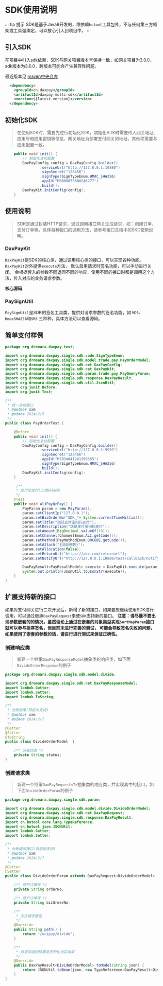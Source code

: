 # SDK使用说明

::: tip 提示
SDK是基于Java8开发的，除依赖`hutool`工具包外，不与任何第三方框架或工具强绑定，可以放心引入到项目中，
:::

## 引入SDK

在项目中引入sdk依赖，SDK与网关项目版本号保持一致，如网关项目为3.0.0，sdk版本为3.0.0，跨版本可能会产生兼容性问题。

最近版本见 [maven中央仓库](https://mvnrepository.com/artifact/cn.daxpay/daxpay-multi-sdk)

```xml
  <dependency>
    <groupId>cn.daxpay</groupId>
    <artifactId>daxpay-multi-sdk</artifactId>
    <version>${latest.version}</version>
  </dependency>
```

## 初始化SDK
> 在使用SDK时，需要先进行初始化SDK，初始化SDK时需要传入网关地址、应用号和应用密钥等信息，网关地址为部署支付网关的地址，其他项需要与应用配置一致。

```java
    public void init() {
        // 初始化支付配置
        DaxPayConfig config = DaxPayConfig.builder()
                .serviceUrl("http://127.0.0.1:10880")
                .signSecret("123456")
                .signType(SignTypeEnum.HMAC_SHA256)
                .appId("M8088873888246277")
                .build();
        DaxPayKit.initConfig(config);
    }
```
## 使用说明
> SDK是通过封装HTTP请求，通过调用接口网关生成请求，如：创建订单，支付订单等。具体每种接口的调用方法，请参考接口文档中的SKD使用说明。

### DaxPayKit
`DaxPayKit`是SDK的核心类，通过调用核心类的接口，可以实现各种功能。`DaxPayKit`对外提供`execute`方法， 默认启用请求时签名功能，可以手动进行关闭。
会根据传入的参数不同返回不同的响应，使用不同的接口时都是调用这个方法，传入对应的业务请求参数。


**核心源码**

### PaySignUtil
`PaySignUtil`是SDK的签名工具类，提供对请求参数的签名功能，如 `MD5`、`HmacSHA256`和`SM3` 三种种，具体方法可以查看源码。


## 简单支付样例
```java
package org.dromara.daxpay.test;

import org.dromara.daxpay.single.sdk.code.SignTypeEnum;
import org.dromara.daxpay.single.sdk.model.trade.pay.PayOrderModel;
import org.dromara.daxpay.single.sdk.net.DaxPayConfig;
import org.dromara.daxpay.single.sdk.net.DaxPayKit;
import org.dromara.daxpay.single.sdk.param.trade.pay.PayQueryParam;
import org.dromara.daxpay.single.sdk.response.DaxPayResult;
import org.dromara.daxpay.single.sdk.util.JsonUtil;
import org.junit.Before;
import org.junit.Test;

/**
 * 统一支付接口
 * @author xxm
 * @since 2024/2/5
 */
public class PayOrderTest {

    @Before
    public void init() {
        // 初始化支付配置
        DaxPayConfig config = DaxPayConfig.builder()
                .serviceUrl("http://127.0.0.1:9999")
                .signSecret("123456")
                .appId("M7934041241299655")
                .signType(SignTypeEnum.HMAC_SHA256)
                .build();
        DaxPayKit.initConfig(config);
    }

     /**
     * 支付宝支付(二维码扫码)
     */
    @Test
    public void aliPayQrPay() {
        PayParam param = new PayParam();
        param.setClientIp("127.0.0.1");
        param.setBizOrderNo("SDK_"+ System.currentTimeMillis());
        param.setTitle("测试支付宝扫码支付");
        param.setDescription("这是支付宝扫码支付");
        param.setAmount(BigDecimal.valueOf(10));
        param.setChannel(ChannelEnum.ALI.getCode());
        param.setMethod(PayMethodEnum.QRCODE.getCode());
        param.setAttach("{回调参数}");
        param.setAllocation(false);
        param.setReturnUrl("https://abc.com/returnurl");
        param.setNotifyUrl("http://127.0.0.1:10880/test/callback/notify");

        DaxPayResult<PayResultModel> execute = DaxPayKit.execute(param);
        System.out.println(JsonUtil.toJsonStr(execute));
    }
}
```

## 扩展支持新的接口
如果对支付网关进行二次开发后，新增了新的接口，如果要想继续使用SDK进行调用，可以通过继承`DaxPayRequest`来使`SDK`支持新的接口。
**注意：请尽量不要出现参数嵌套的的情况，虽然理论上通过在嵌套的对象类型实现`SortMapParam`接口就可以参与排序签名，但目前未进行完善的测试，
可能会导致签名失败的问题，如果使用了嵌套的参数的话，请自行进行测试来保证正确性。**

### 创建响应类
> 新建一个继承`DaxPayResponseModel`抽象类的响应类，如下面`DivideOrderResponse`的例子

```java
package org.dromara.daxpay.single.sdk.model.divide;

import org.dromara.daxpay.single.sdk.net.DaxPayResponseModel;
import lombok.Getter;
import lombok.Setter;
import lombok.ToString;

/**
 * 分账结果(目前未支持)
 * @author xxm
 * @since 2024/2/7
 */
@Getter
@Setter
@ToString
public class DivideOrderModel  {

    /** 分账状态 */
    private String status;
}

```

### 创建请求类
>  新建一个继承`DaxPayRequest<T>`抽象类的响应类，并实现其中的接口，如下面`DivideOrderParam`的例子

```java
package org.dromara.daxpay.single.sdk.param;

import org.dromara.daxpay.single.sdk.model.divide.DivideOrderModel;
import org.dromara.daxpay.single.sdk.net.DaxPayRequest;
import org.dromara.daxpay.single.sdk.response.DaxPayResult;
import cn.hutool.core.lang.TypeReference;
import cn.hutool.json.JSONUtil;
import lombok.Getter;
import lombok.Setter;

/**
 * 分账请求接口(目前未支持)
 * @author xxm
 * @since 2024/2/7
 */
@Getter
@Setter
public class DivideOrderParam extends DaxPayRequest<DivideOrderModel> {

    /** 商户订单号 */
    private String orderNo;

    /** 商户订单号 */
    private String bizOrderNo;

    /**
     * 方法请求路径
     */
    @Override
    public String path() {
        return "/unipay/divide";
    }

    /**
     * 将请求返回结果反序列化为实体类
     */
    @Override
    public DaxPayResult<DivideOrderModel> toModel(String json) {
        return JSONUtil.toBean(json, new TypeReference<DaxPayResult<DivideOrderModel>>() {}, false);
    }
}

```
